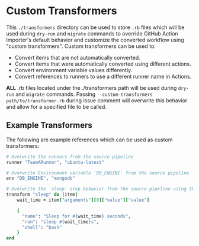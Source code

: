 # Custom Transformers

This `./transformers` directory can be used to store `.rb` files which will be used during `dry-run` and `migrate` commands to override GitHub Action Importer's default behavior and customize the converted workflow using "custom transformers". Custom transformers can be used to:

- Convert items that are not automatically converted.
- Convert items that were automatically converted using different actions.
- Convert environment variable values differently.
- Convert references to runners to use a different runner name in Actions.

**ALL** .rb files located under the ./transformers path will be used during `dry-run` and `migrate` commands.  Passing `--custom-transformers path/to/transformer.rb` during issue comment will overwrite this behavior and allow for a specified file to be called.

## Example Transformers

The following are example references which can be used as custom transformers:

```ruby
# Overwrite the runners from the source pipeline
runner "TeamARunner", "ubuntu-latest"

# Overwrite Environment variable `DB_ENGINE` from the source pipeline
env "DB_ENGINE", "mongodb"

# Overwrite the `sleep` step behavior from the source pipeline using the passed key values
transform "sleep" do |item|
    wait_time = item["arguments"][0]["value"]["value"]

    {
      "name": "Sleep for #{wait_time} seconds",
      "run": "sleep #{wait_time}s",
      "shell": "bash"
    }
end
```
